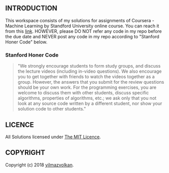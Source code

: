 ## INTRODUCTION
This workspace consists of my solutions for assignments of Coursera - Machine Learning by Standford University online course. You can reach it from this [link](https://www.coursera.org/learn/machine-learning/home/welcome). HOWEVER, please DO NOT refer any code in my repo before the due date and NEVER post any code in my repo according to "Stanford Honer Code" below.

### Stanford Honer Code
> "We strongly encourage students to form study groups,  and discuss the lecture videos (including in-video questions). We also encourage you to get together with friends to watch the videos together as a group. However,  the answers that you submit for the review questions should be your own work. For the programming exercises,  you are welcome to discuss them with other students,  discuss specific algorithms,  properties of algorithms,  etc.; we ask only that you not look at any source code written by a different student,  nor show your solution code to other students."

## LICENCE
All Solutions licensed under [The MIT Licence](https://github.com/yilmazvolkan/CourseraML/blob/master/LICENSE).

## COPYRIGHT
Copyright (c) 2018 [yilmazvolkan](https://github.com/yilmazvolkan).
